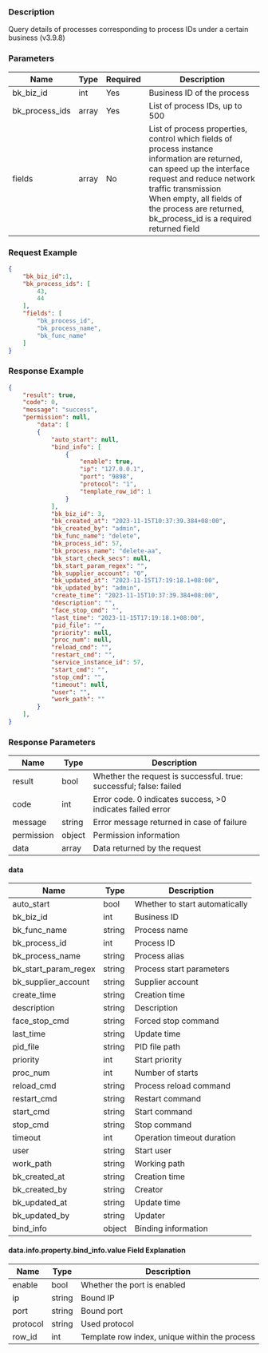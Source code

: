 ### Description

Query details of processes corresponding to process IDs under a certain business (v3.9.8)

### Parameters

| Name           | Type  | Required | Description                                                                                                                                                                                                                                                                  |
|----------------|-------|----------|------------------------------------------------------------------------------------------------------------------------------------------------------------------------------------------------------------------------------------------------------------------------------|
| bk_biz_id      | int   | Yes      | Business ID of the process                                                                                                                                                                                                                                                   |
| bk_process_ids | array | Yes      | List of process IDs, up to 500                                                                                                                                                                                                                                               |
| fields         | array | No       | List of process properties, control which fields of process instance information are returned, can speed up the interface request and reduce network traffic transmission <br>When empty, all fields of the process are returned, bk_process_id is a required returned field |

### Request Example

```json
{
    "bk_biz_id":1,
    "bk_process_ids": [
        43,
        44
    ],
    "fields": [
        "bk_process_id",
        "bk_process_name",
        "bk_func_name"
    ]
}
```

### Response Example

```json
{
    "result": true,
    "code": 0,
    "message": "success",
    "permission": null,
        "data": [
        {
            "auto_start": null,
            "bind_info": [
                {
                    "enable": true,
                    "ip": "127.0.0.1",
                    "port": "9898",
                    "protocol": "1",
                    "template_row_id": 1
                }
            ],
            "bk_biz_id": 3,
            "bk_created_at": "2023-11-15T10:37:39.384+08:00",
            "bk_created_by": "admin",
            "bk_func_name": "delete",
            "bk_process_id": 57,
            "bk_process_name": "delete-aa",
            "bk_start_check_secs": null,
            "bk_start_param_regex": "",
            "bk_supplier_account": "0",
            "bk_updated_at": "2023-11-15T17:19:18.1+08:00",
            "bk_updated_by": "admin",
            "create_time": "2023-11-15T10:37:39.384+08:00",
            "description": "",
            "face_stop_cmd": "",
            "last_time": "2023-11-15T17:19:18.1+08:00",
            "pid_file": "",
            "priority": null,
            "proc_num": null,
            "reload_cmd": "",
            "restart_cmd": "",
            "service_instance_id": 57,
            "start_cmd": "",
            "stop_cmd": "",
            "timeout": null,
            "user": "",
            "work_path": ""
        }
    ],
}
```

### Response Parameters

| Name       | Type   | Description                                                        |
|------------|--------|--------------------------------------------------------------------|
| result     | bool   | Whether the request is successful. true: successful; false: failed |
| code       | int    | Error code. 0 indicates success, >0 indicates failed error         |
| message    | string | Error message returned in case of failure                          |
| permission | object | Permission information                                             |
| data       | array  | Data returned by the request                                       |

#### data

| Name                 | Type   | Description                    |
|----------------------|--------|--------------------------------|
| auto_start           | bool   | Whether to start automatically |
| bk_biz_id            | int    | Business ID                    |
| bk_func_name         | string | Process name                   |
| bk_process_id        | int    | Process ID                     |
| bk_process_name      | string | Process alias                  |
| bk_start_param_regex | string | Process start parameters       |
| bk_supplier_account  | string | Supplier account               |
| create_time          | string | Creation time                  |
| description          | string | Description                    |
| face_stop_cmd        | string | Forced stop command            |
| last_time            | string | Update time                    |
| pid_file             | string | PID file path                  |
| priority             | int    | Start priority                 |
| proc_num             | int    | Number of starts               |
| reload_cmd           | string | Process reload command         |
| restart_cmd          | string | Restart command                |
| start_cmd            | string | Start command                  |
| stop_cmd             | string | Stop command                   |
| timeout              | int    | Operation timeout duration     |
| user                 | string | Start user                     |
| work_path            | string | Working path                   |
| bk_created_at        | string | Creation time                  |
| bk_created_by        | string | Creator                        |
| bk_updated_at        | string | Update time                    |
| bk_updated_by        | string | Updater                        |
| bind_info            | object | Binding information            |

#### data.info.property.bind_info.value Field Explanation

| Name     | Type   | Description                                   |
|----------|--------|-----------------------------------------------|
| enable   | bool   | Whether the port is enabled                   |
| ip       | string | Bound IP                                      |
| port     | string | Bound port                                    |
| protocol | string | Used protocol                                 |
| row_id   | int    | Template row index, unique within the process |
